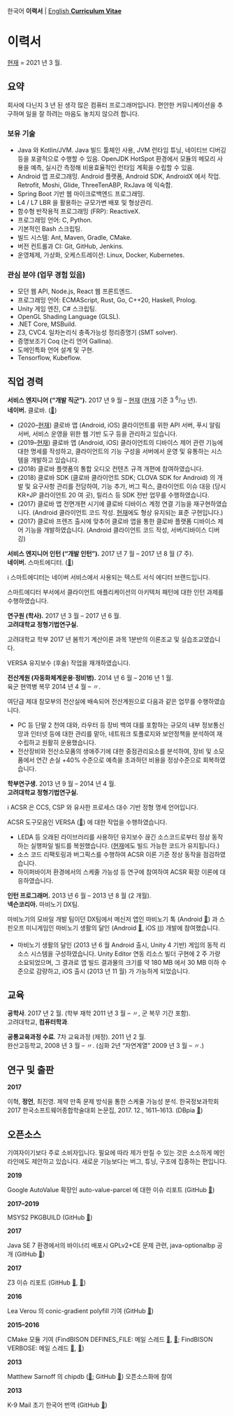한국어 **이력서** | [English **Curriculum Vitae**](/cv/en-us/)

# 이력서

<u>현재</u> = 2021 년 3 월.

## 요약

회사에 다닌지 3 년 된 생각 많은 컴퓨터 프로그래머입니다. 편안한 커뮤니케이션을 추구하며 일을 잘 하려는 마음도 놓치지 않으려 합니다.

### 보유 기술

- Java 와 Kotlin/JVM. Java 빌드 툴체인 사용, JVM 런타임 튜닝, 네이티브 디버깅 등을 포괄적으로 수행할 수 있음. OpenJDK HotSpot 환경에서 모듈의 메모리 사용을 예측, 실시간 측정해 비용효율적인 런타임 계획을 수립할 수 있음.
- Android 앱 프로그래밍. Android 플랫폼, Android SDK, AndroidX 에서 작업. Retrofit, Moshi, Glide, ThreeTenABP, RxJava 에 익숙함.
- Spring Boot 기반 웹 마이크로백엔드 프로그래밍.
- L4 / L7 LBR 을 활용하는 규모가변 배포 및 형상관리.
- 함수형 반작용적 프로그래밍 (FRP): ReactiveX.
- 프로그래밍 언어: C, Python.
- 기본적인 Bash 스크립팅.
- 빌드 시스템: Ant, Maven, Gradle, CMake.
- 버전 컨트롤과 CI: Git, GitHub, Jenkins.
- 운영체제, 가상화, 오케스트레이션: Linux, Docker, Kubernetes.

### 관심 분야 (업무 경험 있음)

- 모던 웹 API, Node.js, React 웹 프론트엔드.
- 프로그래밍 언어: ECMAScript, Rust, Go, C++20, Haskell, Prolog.
- Unity 게임 엔진, C# 스크립팅.
- OpenGL Shading Language (GLSL).
- .NET Core, MSBuild.
- Z3, CVC4. 일차논리식 충족가능성 정리증명기 (SMT solver).
- 증명보조기 Coq (논리 언어 Gallina).
- 도메인특화 언어 설계 및 구현.
- Tensorflow, Kubeflow.

## 직업 경력

**서비스 엔지니어 (“개발 직군”).** 2017 년 9 월 – <u>현재</u> (<u>현재</u> 기준 3 <sup>6</sup>/<sub>12</sub> 년).<br />
**네이버.** 클로바. ([🔗](<https://clova.ai/ko>))

- (2020–<u>현재</u>) 클로바 앱 (Android, iOS) 클라이언트를 위한 API 서버, 푸시 알림 서버, 서비스 운영을 위한 웹 기반 도구 등을 관리하고 있습니다.
- (2019–<u>현재</u>) 클로바 앱 (Android, iOS) 클라이언트의 디바이스 제어 관련 기능에 대한 명세를 작성하고, 클라이언트의 기능 구성을 서버에서 운영 및 유통하는 시스템을 개발하고 있습니다.
- (2018) 클로바 플랫폼의 통합 오디오 컨텐츠 규격 개편에 참여하였습니다.
- (2018) 클로바 SDK (클로바 클라이언트 SDK; CLOVA SDK for Android) 의 개발 및 요구사항 관리를 전담하여, 기능 추가, 버그 픽스, 클라이언트 이슈 대응 (당시 KR+JP 클라이언트 20 여 곳), 릴리스 등 SDK 전반 업무를 수행하였습니다.
- (2017) 클로바 앱 전면개편 시기에 클로바 디바이스 계정 연결 기능을 재구현하였습니다. (Android 클라이언트 코드 작성. <u>현재</u>에도 형상 유지되는 표준 구현입니다.)
- (2017) 클로바 프렌즈 출시에 맞추어 클로바 앱을 통한 클로바 플랫폼 디바이스 제어 기능을 개발하였습니다. (Android 클라이언트 코드 작성, 서버/디바이스 디버깅)

**서비스 엔지니어 인턴 (“개발 인턴”).** 2017 년 7 월 – 2017 년 8 월 (7 주).<br />
**네이버.** 스마트에디터. ([🔗](<https://smarteditor.naver.com/>))

ℹ️ 스마트에디터는 네이버 서비스에서 사용되는 텍스트 서식 에디터 브랜드입니다.

스마트에디터 부서에서 클라이언트 애플리케이션의 아키텍처 패턴에 대한 인턴 과제를 수행하였습니다.

**연구원 (학사).** 2017 년 3 월 – 2017 년 6 월.<br />
**고려대학교 정형기법연구실.**

고려대학교 학부 2017 년 봄학기 계산이론 과목 1분반의 이론조교 및 실습조교였습니다.

VERSA 유지보수 (후술) 작업을 재개하였습니다.

**전산계원 (자동화체계운용·정비병).** 2014 년 6 월 – 2016 년 1 월.<br />
육군 현역병 복무 2014 년 4 월 – 〃.

여단급 제대 참모부의 전산실에 배속되어 전산계원으로 다음과 같은 업무를 수행하였습니다.

- PC 등 단말 2 천여 대와, 라우터 등 장비 백여 대를 포함하는 규모의 내부 정보통신망과 인터넷 등에 대한 관리를 맡아, 네트워크 토폴로지와 보안정책을 분석하여 재수립하고 원활히 운용했습니다.
- 전산장비와 전산소모품의 생애주기에 대한 중점관리요소를 분석하여, 장비 및 소모품에서 연간 손실 +40% 수준으로 예측을 초과하던 비용을 정상수준으로 회복하였습니다.

**학부연구생.** 2013 년 9 월 – 2014 년 4 월.<br />
**고려대학교 정형기법연구실.**

ℹ️ ACSR 은 CCS, CSP 와 유사한 프로세스 대수 기반 정형 명세 언어입니다.

ACSR 도구모음인 VERSA ([🔗](<https://www.cis.upenn.edu/~lee/duncan/versa.html>)) 에 대한 작업을 수행하였습니다.

- LEDA 등 오래된 라이브러리를 사용하던 유지보수 끊긴 소스코드로부터 정상 동작하는 실행파일 빌드를 복원했습니다. (<u>현재</u>에도 빌드 가능한 코드가 유지됩니다.)
- 소스 코드 리팩토링과 버그픽스를 수행하여 ACSR 이론 기준 정상 동작을 점검하였습니다.
- 하이퍼바이저 환경에서의 스케줄 가능성 등 연구에 참여하여 ACSR 확장 이론에 대응하였습니다.

**인턴 프로그래머.** 2013 년 6 월 – 2013 년 8 월 (2 개월).<br />
**넥슨코리아.** 마비노기 DX팀.

마비노기의 모바일 개발 팀이던 DX팀에서 메신저 앱인 마비노기 톡 (Android [🔗](<https://play.google.com/store/apps/details?id=com.nexon.mabinogi.messenger>)) 과 스핀오프 미니게임인 마비노기 생활의 달인 (Android [🔗](<https://play.google.com/store/apps/details?id=com.nexon.MasterOfLiving>), iOS [⛓️](<https://apps.apple.com/app/id668500500>)) 개발에 참여했습니다.

- 마비노기 생활의 달인 (2013 년 6 월 Android 출시, Unity 4 기반) 게임의 동적 리소스 시스템을 구성하였습니다. Unity Editor 연동 리소스 빌더 구현에 2 주 가량 소요되었으며, 그 결과로 앱 빌드 결과물의 크기를 약 180 MB 에서 30 MB 이하 수준으로 감량하고, iOS 출시 (2013 년 11 월) 가 가능하게 되었습니다.

## 교육

**공학사**. 2017 년 2 월. (학부 재학 2011 년 3 월 – 〃, 군 복무 기간 포함).<br />
고려대학교, **컴퓨터학과**.

**공통교육과정 수료**. 7차 교육과정 (제정). 2011 년 2 월.<br />
완산고등학교, 2008 년 3 월 – 〃. (심화 2년 “자연계열” 2009 년 3 월 – 〃.)

## 연구 및 출판

**2017**

이혁, **정언**, 최진영. 제약 만족 문제 방식을 통한 스케줄 가능성 분석. 한국정보과학회 2017 한국소프트웨어종합학술대회 논문집, 2017. 12., 1611–1613. (DBpia [🔗](<https://www.dbpia.co.kr/journal/articleDetail?nodeId=NODE07322582>))

## 오픈소스

기여자이기보다 주로 소비자입니다. 필요에 따라 제가 만질 수 있는 것은 소소하게 메인라인에도 제안하고 있습니다. 새로운 기능보다는 버그, 튜닝, 구조에 집중하는 편입니다.

**2019**

Google AutoValue 확장인 auto-value-parcel 에 대한 이슈 리포트 (GitHub [🔗](<https://github.com/rharter/auto-value-parcel/pull/140>))

**2017–2019**

MSYS2 PKGBUILD (GitHub [🔗](<https://github.com/msys2/MSYS2-packages/commits?author=eonj>))

**2017**

Java SE 7 환경에서의 바이너리 배포시 GPLv2+CE 문제 관련, java-optionalbp 공개 (GitHub [🔗](<https://github.com/naver/java-optionalbp>))

**2017**

Z3 이슈 리포트 (GitHub [🔗](<https://github.com/Z3Prover/z3/pull/908>), [🔗](<https://github.com/Z3Prover/z3/pull/969>))

**2016**

Lea Verou 의 conic-gradient polyfill 기여 (GitHub [🔗](<https://github.com/LeaVerou/conic-gradient/issues/20>))

**2015–2016**

CMake 모듈 기여 (FindBISON DEFINES_FILE: 메일 스레드 [🔗](<https://cmake.org/pipermail/cmake-developers/2015-May/025342.html>), [🔗](<https://cmake.org/pipermail/cmake-developers/2015-June/025367.html>); FindBISON VERBOSE: 메일 스레드 [🔗](<https://cmake.org/pipermail/cmake-developers/2015-June/025494.html>), [🔗](<https://cmake.org/pipermail/cmake-developers/2016-July/029010.html>))

**2013**

Matthew Sarnoff 의 chipdb ([🔗](<http://www.msarnoff.org/chipdb/>); GitHub [🔗](<https://github.com/74hc595/chipdb>)) 오픈소스화에 참여

**2013**

K-9 Mail 초기 한국어 번역 (GitHub [🔗](<https://github.com/k9mail/k-9/commits?author=eonj>))

